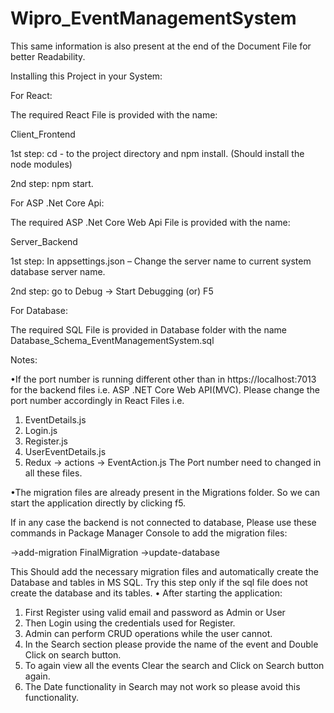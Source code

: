 # Wipro_EventManagementSystem

This same information is also present at the end of the Document File for better Readability.

Installing this Project in your System:

For React: 

The required React File is provided with the name:

Client_Frontend

1st step: cd - to the project directory and npm install. (Should install the node modules)

2nd step: npm start.

For ASP .Net Core Api:

The required ASP .Net Core Web Api File is provided with the name:

Server_Backend

1st step: In appsettings.json – Change the server name to current system database server name.

2nd step: go to Debug -> Start Debugging (or) F5 

For Database:

The required SQL File is provided in Database folder with the name Database_Schema_EventManagementSystem.sql

Notes: 

•If the port number is running different other than in https://localhost:7013 for the backend files i.e. ASP .NET Core Web API(MVC). Please change the port number accordingly in React Files i.e.

1.	EventDetails.js
2.	Login.js
3.	Register.js
4.	UserEventDetails.js
5.	Redux -> actions -> EventAction.js
The Port number need to changed in all these files.

•The migration files are already present in the Migrations folder. So we can start the application directly by clicking f5. 

If in any case the backend is not connected to database, Please use these commands in Package Manager Console to add the migration files: 

->add-migration FinalMigration
->update-database

This Should add the necessary migration files and automatically create the Database and tables in MS SQL. Try this step only if the sql file does not create the database and its tables. 
•	After starting the application:
1.	First Register using valid email and password as Admin or User
2.	Then Login using the credentials used for Register.
3.	Admin can perform CRUD operations while the user cannot.
4.	In the Search section please provide the name of the event and Double Click on search button.
5.	To again view all the events Clear the search and Click on Search button again.
6.	The Date functionality in Search may not work so please avoid this functionality.
